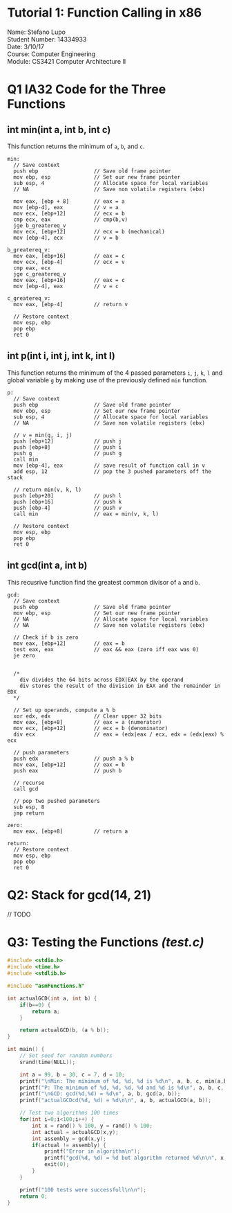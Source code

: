 # Tutorial 1: Function Calling in x86
Name: Stefano Lupo   
Student Number: 14334933   
Date: 3/10/17   
Course: Computer Engineering   
Module: CS3421 Computer Architecture II   
   

# Q1 IA32 Code for the Three Functions
## int min(int a, int b, int c)
This function returns the minimum of `a`, `b`, and `c`.
```Assembly
min:
  // Save context
  push ebp                  // Save old frame pointer
  mov ebp, esp              // Set our new frame pointer
  sub esp, 4                // Allocate space for local variables
  // NA                     // Save non volatile registers (ebx)
  
  mov eax, [ebp + 8]        // eax = a
  mov [ebp-4], eax          // v = a
  mov ecx, [ebp+12]         // ecx = b
  cmp ecx, eax              // cmp(b,v)
  jge b_greatereq_v
  mov ecx, [ebp+12]         // ecx = b (mechanical)
  mov [ebp-4], ecx          // v = b

b_greatereq_v:
  mov eax, [ebp+16]         // eax = c
  mov ecx, [ebp-4]          // ecx = v
  cmp eax, ecx
  jge c_greatereq_v
  mov eax, [ebp+16]         // eax = c
  mov [ebp-4], eax          // v = c

c_greatereq_v:
  mov eax, [ebp-4]          // return v

  // Restore context
  mov esp, ebp
  pop ebp
  ret 0
```


## int p(int i, int j, int k, int l)
This function returns the minimum of the 4 passed parameters `i`, `j`, `k`, `l` and global variable `g` by making use of the previously defined `min` function.

```Assembly
p: 
  // Save context
  push ebp                  // Save old frame pointer
  mov ebp, esp              // Set our new frame pointer
  sub esp, 4                // Allocate space for local variables
  // NA                     // Save non volatile registers (ebx)

  // v = min(g, i, j)
  push [ebp+12]             // push j
  push [ebp+8]              // push i         
  push g                    // push g
  call min
  mov [ebp-4], eax          // save result of function call in v
  add esp, 12               // pop the 3 pushed parameters off the stack

  // return min(v, k, l)
  push [ebp+20]             // push l
  push [ebp+16]             // push k
  push [ebp-4]              // push v
  call min                  // eax = min(v, k, l) 

  // Restore context
  mov esp, ebp
  pop ebp
  ret 0
```

## int gcd(int a, int b)
This recusrive function find the greatest common divisor of `a` and `b`. 
```Assembly
gcd: 
  // Save context
  push ebp                  // Save old frame pointer
  mov ebp, esp              // Set our new frame pointer
  // NA                     // Allocate space for local variables
  // NA                     // Save non volatile registers (ebx)

  // Check if b is zero
  mov eax, [ebp+12]         // eax = b
  test eax, eax             // eax && eax (zero iff eax was 0)
  je zero


  /*
    div divides the 64 bits across EDX|EAX by the operand
    div stores the result of the division in EAX and the remainder in EDX
  */

  // Set up operands, compute a % b
  xor edx, edx              // Clear upper 32 bits
  mov eax, [ebp+8]          // eax = a (numerator)
  mov ecx, [ebp+12]         // ecx = b (denominator)
  div ecx                   // eax = (edx|eax / ecx, edx = (edx|eax) % ecx

  // push parameters
  push edx                  // push a % b
  mov eax, [ebp+12]         // eax = b
  push eax                  // push b

  // recurse
  call gcd

  // pop two pushed parameters
  sub esp, 8
  jmp return
 
zero:
  mov eax, [ebp+8]          // return a

return: 
  // Restore context
  mov esp, ebp
  pop ebp
  ret 0
```


# Q2: Stack for gcd(14, 21)
// TODO

# Q3: Testing the Functions *(test.c)*
```c
#include <stdio.h>
#include <time.h>
#include <stdlib.h>

#include "asmFunctions.h"

int actualGCD(int a, int b) {
    if(b==0) {
        return a;
    }

    return actualGCD(b, (a % b));
}

int main() {
    // Set seed for random numbers
    srand(time(NULL));

    int a = 99, b = 30, c = 7, d = 10;
    printf("\nMin: The minimum of %d, %d, %d is %d\n", a, b, c, min(a,b,c));
    printf("P: The minimum of %d, %d, %d, %d and %d is %d\n", a, b, c, d, g, p(a,b,c,d));
    printf("\nGCD: gcd(%d,%d) = %d\n", a, b, gcd(a, b));
    printf("actualGCDcd(%d, %d) = %d\n\n", a, b, actualGCD(a, b));

    // Test two algorithms 100 times
    for(int i=0;i<100;i++) {
        int x = rand() % 100, y = rand() % 100;
        int actual = actualGCD(x,y);
        int assembly = gcd(x,y);
        if(actual != assembly) {
            printf("Error in algorithm\n");
            printf("gcd(%d, %d) = %d but algorithm returned %d\n\n", x, y, actual, assembly);
            exit(0);
        } 
    }   

    printf("100 tests were successfull\n\n");   
    return 0;
}
```

